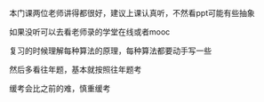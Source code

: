 本门课两位老师讲得都很好，建议上课认真听，不然看ppt可能有些抽象

如果没听可以去看老师录的学堂在线或者mooc

复习的时候理解每种算法的原理，每种算法都要动手写一些

然后多看往年题，基本就按照往年题考

缓考会比之前的难，慎重缓考